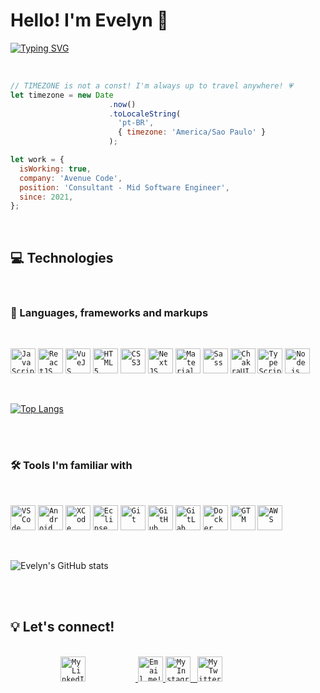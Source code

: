 # Hello! I'm Evelyn 🌸

[![Typing SVG](https://readme-typing-svg.demolab.com?font=Fira+Code&size=18&duration=2500&pause=400&color=F9FAFC&multiline=true&width=250&height=80&lines=23+years+old;Front-end+Developer;Brazillian+%F0%9F%87%A7%F0%9F%87%B7)](https://git.io/typing-svg)

<br />

```js
// TIMEZONE is not a const! I'm always up to travel anywhere! 💗
let timezone = new Date
                      .now()
                      .toLocaleString(
                        'pt-BR', 
                        { timezone: 'America/Sao Paulo' }
                      );

let work = {
  isWorking: true,
  company: 'Avenue Code',
  position: 'Consultant - Mid Software Engineer',
  since: 2021,
};

```

<br />

## 💻 Technologies

<br />

### 💬 Languages, frameworks and markups
 
<br />

<code><img src="https://www.svgrepo.com/show/355081/js.svg" width="40px" alt="JavaScript" title="JavaScript" /></code>
<code><img src="https://www.svgrepo.com/show/355190/reactjs.svg" width="40px" alt="ReactJS" title="ReactJS" /></code>
<code><img src="https://www.svgrepo.com/show/493625/vue-vuejs-javascript-js-framework.svg" width="40px" alt="VueJS" title="VueJS" /></code>
<code><img src="https://www.svgrepo.com/show/373669/html.svg" width="40px" alt="HTML5" title="HTML5" /></code>
<code><img src="https://www.svgrepo.com/show/373535/css.svg" width="40px" alt="CSS3" title="CSS3" /></code>
<code><img src="https://www.svgrepo.com/show/354113/nextjs-icon.svg" width="40px" alt="NextJS" title="NextJS" /></code>
<code><img src="https://www.svgrepo.com/show/354048/material-ui.svg" width="40px" alt="Material UI" title="Material UI" /></code>
<code><img src="https://www.svgrepo.com/show/354310/sass.svg" width="40px" alt="Sass" title="Sass" /></code>
<code><img src="https://www.svgrepo.com/show/330132/chakraui.svg" width="40px" alt="ChakraUI" title="ChakraUI" /></code>
<code><img src="https://www.svgrepo.com/show/303600/typescript-logo.svg" width="40px" alt="TypeScript" title="TypeScript" /></code>
<code><img src="https://www.svgrepo.com/show/354119/nodejs-icon.svg" width="40px" alt="Node.js" title="Node.js" /></code>

<br/>

[![Top Langs](https://github-readme-stats.vercel.app/api/top-langs/?username=evelyncorrea&layout=compact&count_private=true&theme=dark)](https://github.com/anuraghazra/github-readme-stats)

<br /><br />

### 🛠 Tools I'm familiar with

<br />

<code><img src="https://www.svgrepo.com/show/374171/vscode.svg" width="40px" alt="VS Code" title="VS Code" /></code>
<code><img src="https://www.svgrepo.com/show/7115/android.svg" width="40px" alt="Android Studio" title="Android Studio" /></code>
<code><img src="https://www.svgrepo.com/show/374194/xcode.svg" width="40px" alt="XCode" title="XCode" /></code>
<code><img src="https://www.svgrepo.com/show/353685/eclipse-icon.svg" width="40px" alt="Eclipse" title="Eclipse" /></code>
<code><img src="https://www.svgrepo.com/show/349374/git.svg" width="40px" alt="Git" title="Git" /></code>
<code><img src="https://www.svgrepo.com/show/217753/github.svg" width="40px" alt="GitHub" title="GitHub" /></code>
<code><img src="https://www.svgrepo.com/show/373625/gitlab.svg" width="40px" alt="GitLab" title="GitLab" /></code>
<code><img src="https://www.svgrepo.com/show/331370/docker.svg" width="40px" alt="Docker" title="Docker" /></code>
<code><img src="https://www.svgrepo.com/show/353827/google-tag-manager.svg" width="40px" alt="GTM" title="GTM" /></code>
<code><img src="https://www.svgrepo.com/show/353443/aws.svg" width="40px" alt="AWS" title="AWS" /></code>

<br/>

![Evelyn's GitHub stats](https://github-readme-stats.vercel.app/api?username=evelyncorrea&hide=stars,issues&count_private=true&show_icons=true&theme=dark)

<br /><br />

## 💡 Let's connect!

<br />

<a href="https://www.linkedin.com/in/evelynfcorrea/" target="_blank">
  <code><img width="40px" src="https://www.svgrepo.com/show/75820/linkedin.svg" alt="My LinkedIn profile" style="margin: 0 80px;" /></code>
</a>
<a href="mailto:evelynfcorrea@gmail.com">
  <code><img width="40px" src="https://www.svgrepo.com/show/223047/gmail.svg" alt="Email me!" /></code>
</a>
<a href="https://www.instagram.com/evefrr/">
  <code><img width="40px" src="https://www.svgrepo.com/show/111199/instagram.svg" alt="My Instagram profile" /></code>
</a>
<a href="https://twitter.com/evefrr">
 <code> <img width="40px" src="https://www.svgrepo.com/show/183608/twitter.svg" alt="My Twitter profile" /></code>
</a>

<br /><br /><br />
